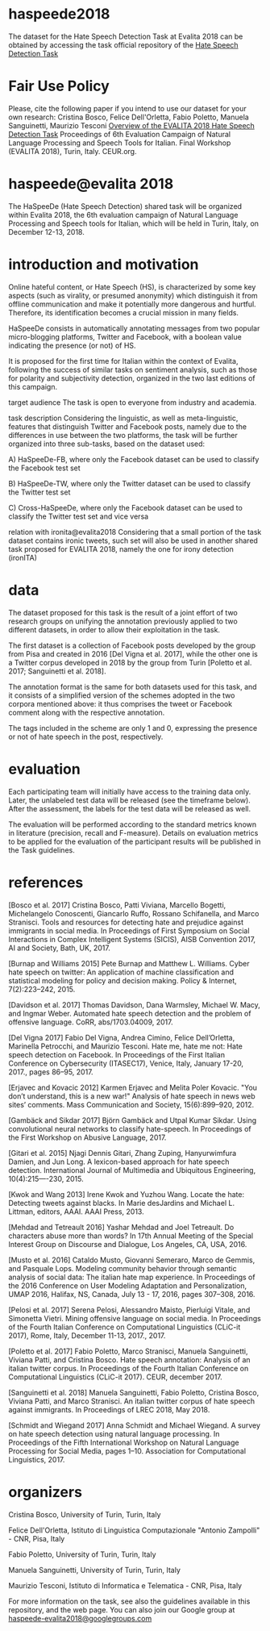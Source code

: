 # haspeede2018
The dataset for the Hate Speech Detection Task at Evalita 2018 can be obtained by accessing 
the task official repository of the [Hate Speech Detection Task](https://github.com/msang/haspeede2018)

# Fair Use Policy
Please, cite the following paper if you intend to use our dataset for your own research:
Cristina Bosco, Felice Dell'Orletta, Fabio Poletto, Manuela Sanguinetti, Maurizio Tesconi
[Overview of the EVALITA 2018 Hate Speech Detection Task](http://ceur-ws.org/Vol-2263/paper010.pdf) Proceedings of 6th Evaluation Campaign of Natural Language Processing and Speech Tools for Italian. Final Workshop (EVALITA 2018), Turin, Italy. CEUR.org.


# haspeede@evalita 2018
The HaSpeeDe (Hate Speech Detection) shared task will be organized within Evalita 2018, the 6th evaluation campaign of Natural Language Processing and Speech tools for Italian, which will be held in Turin, Italy, on December 12-13, 2018.

# introduction and motivation

Online hateful content, or Hate Speech (HS), is characterized by some key aspects (such as virality, or presumed anonymity) which distinguish it from offline communication and make it potentially more dangerous and hurtful. Therefore, its identification becomes a crucial mission in many fields.

HaSpeeDe consists in automatically annotating messages from two popular micro-blogging platforms, Twitter and Facebook, with a boolean value indicating the presence (or not) of HS.

It is proposed for the first time for Italian within the context of Evalita, following the success of similar tasks on sentiment analysis, such as those for polarity and subjectivity detection, organized in the two last editions of this campaign.

target audience
The task is open to everyone from industry and academia.

task description
Considering the linguistic, as well as meta-linguistic, features that distinguish Twitter and Facebook posts, namely due to the differences in use between the two platforms, the task will be further organized into three sub-tasks, based on the dataset used:

A) HaSpeeDe-FB, where only the Facebook dataset can be used to classify the Facebook test set

B) HaSpeeDe-TW, where only the Twitter dataset can be used to classify the Twitter test set

C) Cross-HaSpeeDe, where only the Facebook dataset can be used to classify the Twitter test set and vice versa

relation with ironita@evalita2018
Considering that a small portion of the task dataset contains ironic tweets, such set will also be used in another shared task proposed for EVALITA 2018, namely the one for irony detection (ironITA)

# data

The dataset proposed for this task is the result of a joint effort of two research groups on unifying the annotation previously applied to two different datasets, in order to allow their exploitation in the task.

The first dataset is a collection of Facebook posts developed by the group from Pisa and created in 2016 [Del Vigna et al. 2017], while the other one is a Twitter corpus developed in 2018 by the group from Turin [Poletto et al. 2017; Sanguinetti et al. 2018].

The annotation format is the same for both datasets used for this task, and it consists of a simplified version of the schemes adopted in the two corpora mentioned above: it thus comprises the tweet or Facebook comment along with the respective annotation.

The tags included in the scheme are only 1 and 0, expressing the presence or not of hate speech in the post, respectively.

# evaluation

Each participating team will initially have access to the training data only. Later, the unlabeled test data will be released (see the timeframe below). After the assessment, the labels for the test data will be released as well.

The evaluation will be performed according to the standard metrics known in literature (precision, recall and F-measure). Details on evaluation metrics to be applied for the evaluation of the participant results will be published in the Task guidelines.


# references
[Bosco et al. 2017] Cristina Bosco, Patti Viviana, Marcello Bogetti, Michelangelo Conoscenti, Giancarlo Ruffo, Rossano Schifanella, and Marco Stranisci. Tools and resources for detecting hate and prejudice against immigrants in social media. In Proceedings of First Symposium on Social Interactions in Complex Intelligent Systems (SICIS), AISB Convention 2017, AI and Society, Bath, UK, 2017.

[Burnap and Williams 2015] Pete Burnap and Matthew L. Williams. Cyber hate speech on twitter: An application of machine classification and statistical modeling for policy and decision making. Policy & Internet, 7(2):223–242, 2015.

[Davidson et al. 2017] Thomas Davidson, Dana Warmsley, Michael W. Macy, and Ingmar Weber. Automated hate speech detection and the problem of offensive language. CoRR, abs/1703.04009, 2017.

[Del Vigna 2017] Fabio Del Vigna, Andrea Cimino, Felice Dell’Orletta, Marinella Petrocchi, and Maurizio Tesconi. Hate me, hate me not: Hate speech detection on Facebook. In Proceedings of the First Italian Conference on Cybersecurity (ITASEC17), Venice, Italy, January 17-20, 2017., pages 86–95, 2017.

[Erjavec and Kovacic 2012] Karmen Erjavec and Melita Poler Kovacic. "You don’t understand, this is a new war!" Analysis of hate speech in news web sites’ comments. Mass Communication and Society, 15(6):899–920, 2012.

[Gambäck and Sikdar 2017] Björn Gambäck and Utpal Kumar Sikdar. Using convolutional neural networks to classify hate-speech. In Proceedings of the First Workshop on Abusive Language, 2017.

[Gitari et al. 2015] Njagi Dennis Gitari, Zhang Zuping, Hanyurwimfura Damien, and Jun Long. A lexicon-based approach for hate speech detection. International Journal of Multimedia and Ubiquitous Engineering, 10(4):215—-230, 2015.

[Kwok and Wang 2013] Irene Kwok and Yuzhou Wang. Locate the hate: Detecting tweets against blacks. In Marie desJardins and Michael L. Littman, editors, AAAI. AAAI Press, 2013.

[Mehdad and Tetreault 2016] Yashar Mehdad and Joel Tetreault. Do characters abuse more than words? In 17th Annual Meeting of the Special Interest Group on Discourse and Dialogue, Los Angeles, CA, USA, 2016.

[Musto et al. 2016] Cataldo Musto, Giovanni Semeraro, Marco de Gemmis, and Pasquale Lops. Modeling community behavior through semantic analysis of social data: The italian hate map experience. In Proceedings of the 2016 Conference on User Modeling Adaptation and Personalization, UMAP 2016, Halifax, NS, Canada, July 13 - 17, 2016, pages 307–308, 2016.

[Pelosi et al. 2017] Serena Pelosi, Alessandro Maisto, Pierluigi Vitale, and Simonetta Vietri. Mining offensive language on social media. In Proceedings of the Fourth Italian Conference on Computational Linguistics (CLiC-it 2017), Rome, Italy, December 11-13, 2017., 2017.

[Poletto et al. 2017] Fabio Poletto, Marco Stranisci, Manuela Sanguinetti, Viviana Patti, and Cristina Bosco. Hate speech annotation: Analysis of an italian twitter corpus. In Proceedings of the Fourth Italian Conference on Computational Linguistics (CLiC-it 2017). CEUR, december 2017.

[Sanguinetti et al. 2018] Manuela Sanguinetti, Fabio Poletto, Cristina Bosco, Viviana Patti, and Marco Stranisci. An italian twitter corpus of hate speech against immigrants. In Proceedings of LREC 2018, May 2018.

[Schmidt and Wiegand 2017] Anna Schmidt and Michael Wiegand. A survey on hate speech detection using natural language processing. In Proceedings of the Fifth International Workshop on Natural Language Processing for Social Media, pages 1–10. Association for Computational Linguistics, 2017.

# organizers

Cristina Bosco, University of Turin, Turin, Italy

Felice Dell'Orletta, Istituto di Linguistica Computazionale "Antonio Zampolli" - CNR, Pisa, Italy

Fabio Poletto, University of Turin, Turin, Italy

Manuela Sanguinetti, University of Turin, Turin, Italy

Maurizio Tesconi, Istituto di Informatica e Telematica - CNR, Pisa, Italy

For more information on the task, see also the guidelines available in this repository, and the web page. You can also join our Google group at haspeede-evalita2018@googlegroups.com

